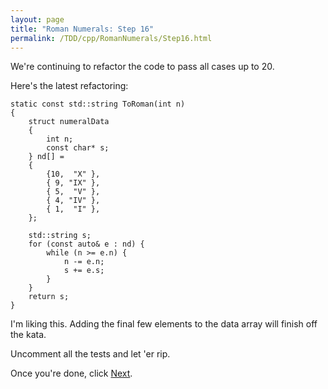 ```yaml
---
layout: page
title: "Roman Numerals: Step 16"
permalink: /TDD/cpp/RomanNumerals/Step16.html
---
```


We're continuing to refactor the code to pass all cases up to 20. 

Here's the latest refactoring:
```
static const std::string ToRoman(int n)
{
    struct numeralData
    {
        int n;
        const char* s;
    } nd[] =
    {
        {10,  "X" },
        { 9, "IX" },
        { 5,  "V" },
        { 4, "IV" },
        { 1,  "I" },
    };

    std::string s;
    for (const auto& e : nd) {
        while (n >= e.n) {
            n -= e.n;
            s += e.s;
        }
    }
    return s;
}
```

I'm liking this.  Adding the final few elements to the data array will finish off the kata.

Uncomment all the tests and let 'er rip.

Once you're done, click [Next](Step17.html).
